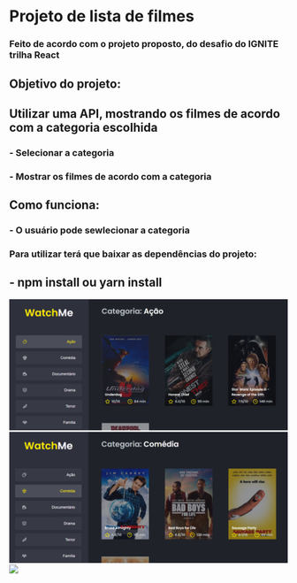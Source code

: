 # Projeto de lista de filmes

### Feito de acordo com o projeto proposto, do desafio do IGNITE trilha React

## Objetivo do projeto:

## Utilizar uma API, mostrando os filmes de acordo com a categoria escolhida

### - Selecionar a categoria

### - Mostrar os filmes de acordo com a categoria

## Como funciona:

### - O usuário pode sewlecionar a categoria

### Para utilizar terá que baixar as dependências do projeto:

## - npm install ou yarn install

<img src="assets/img/img1.png" />
<img src="assets/img/img2.png" />
<img src="assets/img/img3.png" />
